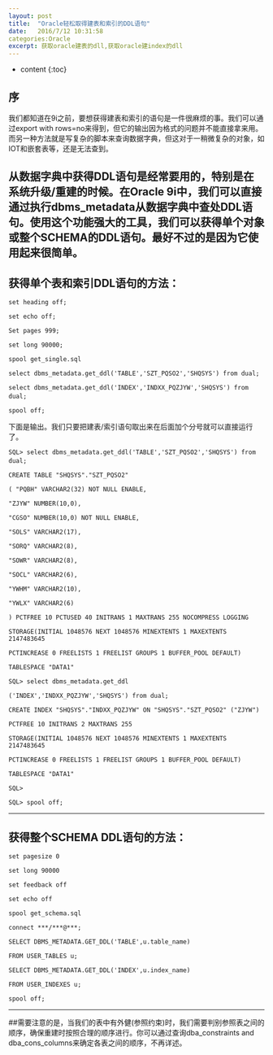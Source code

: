 ```yaml
---
layout: post
title:  "Oracle轻松取得建表和索引的DDL语句"
date:   2016/7/12 10:31:58 
categories:Oracle
excerpt: 获取oracle建表的dll,获取oracle建index的dll
---
```

* content
{:toc}



## 序

我们都知道在9i之前，要想获得建表和索引的语句是一件很麻烦的事。我们可以通过export with rows=no来得到，但它的输出因为格式的问题并不能直接拿来用。而另一种方法就是写复杂的脚本来查询数据字典，但这对于一稍微复杂的对象，如IOT和嵌套表等，还是无法查到。

从数据字典中获得DDL语句是经常要用的，特别是在系统升级/重建的时候。在Oracle 9i中，我们可以直接通过执行dbms_metadata从数据字典中查处DDL语句。使用这个功能强大的工具，我们可以获得单个对象或整个SCHEMA的DDL语句。最好不过的是因为它使用起来很简单。
---
## 获得单个表和索引DDL语句的方法：
    
    set heading off;
    
    set echo off;
    
    Set pages 999;
    
    set long 90000;
    
    spool get_single.sql
    
    select dbms_metadata.get_ddl('TABLE','SZT_PQSO2','SHQSYS') from dual;
    
    select dbms_metadata.get_ddl('INDEX','INDXX_PQZJYW','SHQSYS') from dual;　
    
    spool off; 
    



下面是输出。我们只要把建表/索引语句取出来在后面加个分号就可以直接运行了。




    SQL> select dbms_metadata.get_ddl('TABLE','SZT_PQSO2','SHQSYS') from dual;　
    
    CREATE TABLE "SHQSYS"."SZT_PQSO2" 
    
    ( "PQBH" VARCHAR2(32) NOT NULL ENABLE, 
    
    "ZJYW" NUMBER(10,0), 
    
    "CGSO" NUMBER(10,0) NOT NULL ENABLE, 
    
    "SOLS" VARCHAR2(17), 
    
    "SORQ" VARCHAR2(8), 
    
    "SOWR" VARCHAR2(8), 
    
    "SOCL" VARCHAR2(6), 
    
    "YWHM" VARCHAR2(10), 
    
    "YWLX" VARCHAR2(6) 
    
    ) PCTFREE 10 PCTUSED 40 INITRANS 1 MAXTRANS 255 NOCOMPRESS LOGGING 
    
    STORAGE(INITIAL 1048576 NEXT 1048576 MINEXTENTS 1 MAXEXTENTS 2147483645 
    
    PCTINCREASE 0 FREELISTS 1 FREELIST GROUPS 1 BUFFER_POOL DEFAULT) 
    
    TABLESPACE "DATA1" 

    SQL> select dbms_metadata.get_ddl
    
    ('INDEX','INDXX_PQZJYW','SHQSYS') from dual;
    
    CREATE INDEX "SHQSYS"."INDXX_PQZJYW" ON "SHQSYS"."SZT_PQSO2" ("ZJYW") 
    
    PCTFREE 10 INITRANS 2 MAXTRANS 255 
    
    STORAGE(INITIAL 1048576 NEXT 1048576 MINEXTENTS 1 MAXEXTENTS 2147483645 
    
    PCTINCREASE 0 FREELISTS 1 FREELIST GROUPS 1 BUFFER_POOL DEFAULT) 
    
    TABLESPACE "DATA1" 
    
    SQL> 
    
    SQL> spool off; 
---



## 获得整个SCHEMA DDL语句的方法：



    
    set pagesize 0
    
    set long 90000
    
    set feedback off
    
    set echo off 
    
    spool get_schema.sql 
    
    connect ***/***@***;
    
    SELECT DBMS_METADATA.GET_DDL('TABLE',u.table_name)
    
    FROM USER_TABLES u;
    
    SELECT DBMS_METADATA.GET_DDL('INDEX',u.index_name)
    
    FROM USER_INDEXES u;
    
    spool off; 

---


##需要注意的是，当我们的表中有外健(参照约束)时，我们需要判别参照表之间的顺序，确保重建时按照合理的顺序进行。你可以通过查询dba_constraints and dba_cons_columns来确定各表之间的顺序，不再详述。